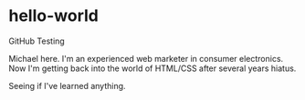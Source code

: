 # hello-world

GitHub Testing 

Michael here.  I'm an experienced web marketer in consumer electronics.
Now I'm getting back into the world of HTML/CSS after several years hiatus.

Seeing if I've learned anything.
